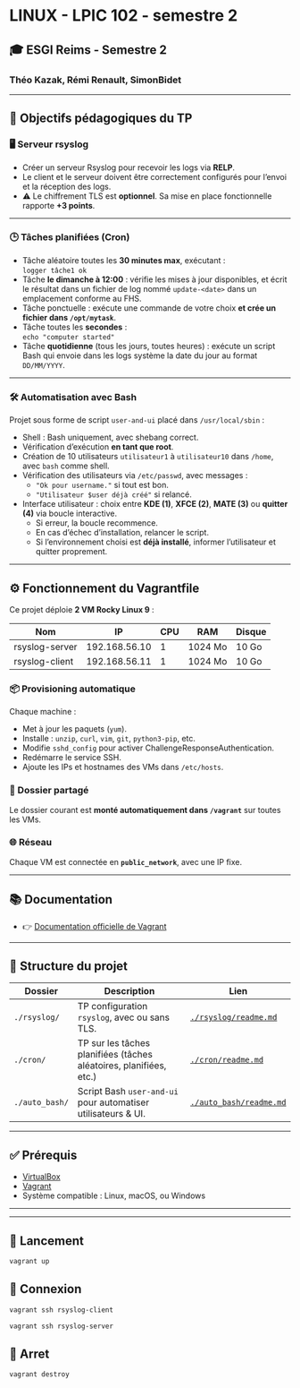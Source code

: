 # LINUX - LPIC 102 - semestre 2
## 🎓 ESGI Reims - Semestre 2  
### Théo Kazak, Rémi Renault, SimonBidet

---

## 🧾 Objectifs pédagogiques du TP

### 🖥️ Serveur rsyslog

- Créer un serveur Rsyslog pour recevoir les logs via **RELP**.
- Le client et le serveur doivent être correctement configurés pour l’envoi et la réception des logs.
- ⚠️ Le chiffrement TLS est **optionnel**. Sa mise en place fonctionnelle rapporte **+3 points**.

---

### 🕒 Tâches planifiées (Cron)

- Tâche aléatoire toutes les **30 minutes max**, exécutant :  
  `logger tâche1 ok`
- Tâche **le dimanche à 12:00** : vérifie les mises à jour disponibles, et écrit le résultat dans un fichier de log nommé `update-<date>` dans un emplacement conforme au FHS.
- Tâche ponctuelle : exécute une commande de votre choix **et crée un fichier dans `/opt/mytask`**.
- Tâche toutes les **secondes** :  
  `echo "computer started"`
- Tâche **quotidienne** (tous les jours, toutes heures) : exécute un script Bash qui envoie dans les logs système la date du jour au format `DD/MM/YYYY`.

---

### 🛠️ Automatisation avec Bash

Projet sous forme de script `user-and-ui` placé dans `/usr/local/sbin` :

- Shell : Bash uniquement, avec shebang correct.
- Vérification d’exécution **en tant que root**.
- Création de 10 utilisateurs `utilisateur1` à `utilisateur10` dans `/home`, avec `bash` comme shell.
- Vérification des utilisateurs via `/etc/passwd`, avec messages :
  - `"Ok pour username."` si tout est bon.
  - `"Utilisateur $user déjà créé"` si relancé.
- Interface utilisateur : choix entre **KDE (1)**, **XFCE (2)**, **MATE (3)** ou **quitter (4)** via boucle interactive.
  - Si erreur, la boucle recommence.
  - En cas d’échec d’installation, relancer le script.
  - Si l’environnement choisi est **déjà installé**, informer l’utilisateur et quitter proprement.

---

## ⚙️ Fonctionnement du Vagrantfile

Ce projet déploie **2 VM Rocky Linux 9** :

| Nom             | IP              | CPU | RAM     | Disque |
|----------------|------------------|-----|---------|--------|
| rsyslog-server | 192.168.56.10    | 1   | 1024 Mo | 10 Go  |
| rsyslog-client | 192.168.56.11    | 1   | 1024 Mo | 10 Go  |

### 📦 Provisioning automatique

Chaque machine :

- Met à jour les paquets (`yum`).
- Installe : `unzip`, `curl`, `vim`, `git`, `python3-pip`, etc.
- Modifie `sshd_config` pour activer ChallengeResponseAuthentication.
- Redémarre le service SSH.
- Ajoute les IPs et hostnames des VMs dans `/etc/hosts`.

### 📁 Dossier partagé

Le dossier courant est **monté automatiquement dans `/vagrant`** sur toutes les VMs.

### 🌐 Réseau

Chaque VM est connectée en **`public_network`**, avec une IP fixe.


---

## 📚 Documentation

- 👉 [Documentation officielle de Vagrant](https://developer.hashicorp.com/vagrant)

---

## 📁 Structure du projet

| Dossier         | Description                                                           | Lien                                  |
|----------------|-----------------------------------------------------------------------|---------------------------------------|
| `./rsyslog/`   | TP configuration `rsyslog`, avec ou sans TLS.                         | [`./rsyslog/readme.md`](./rsyslog) |
| `./cron/`      | TP sur les tâches planifiées (tâches aléatoires, planifiées, etc.)    | [`./cron/readme.md`](./cron)       |
| `./auto_bash/` | Script Bash `user-and-ui` pour automatiser utilisateurs & UI.         | [`./auto_bash/readme.md`](./auto_bash) |

---

## ✅ Prérequis

- [VirtualBox](https://www.virtualbox.org/)
- [Vagrant](https://developer.hashicorp.com/vagrant/)
- Système compatible : Linux, macOS, ou Windows

---


---

## 🚀 Lancement

```bash
vagrant up
```

## 🛜 Connexion

```bash
vagrant ssh rsyslog-client
```

```bash
vagrant ssh rsyslog-server
```


## 🛑 Arret

```bash
vagrant destroy
```
